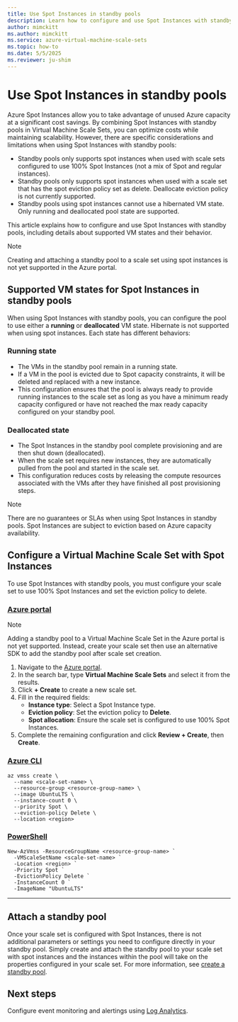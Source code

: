 ```yaml
---
title: Use Spot Instances in standby pools
description: Learn how to configure and use Spot Instances with standby pools in Virtual Machine Scale Sets.
author: mimckitt
ms.author: mimckitt
ms.service: azure-virtual-machine-scale-sets
ms.topic: how-to
ms.date: 5/5/2025
ms.reviewer: ju-shim
---
```


# Use Spot Instances in standby pools

Azure Spot Instances allow you to take advantage of unused Azure capacity at a significant cost savings. By combining Spot Instances with standby pools in Virtual Machine Scale Sets, you can optimize costs while maintaining scalability. However, there are specific considerations and limitations when using Spot Instances with standby pools:

- Standby pools only supports spot instances when used with scale sets configured to use 100% Spot Instances (not a mix of Spot and regular instances).
- Standby pools only supports spot instances when used with a scale set that has the spot eviction policy set as delete. Deallocate eviction policy is not currently supported.
- Standby pools using spot instances cannot use a hibernated VM state. Only running and deallocated pool state are supported.

This article explains how to configure and use Spot Instances with standby pools, including details about supported VM states and their behavior.

> [!NOTE]
> Creating and attaching a standby pool to a scale set using spot instances is not yet supported in the Azure portal. 

## Supported VM states for Spot Instances in standby pools

When using Spot Instances with standby pools, you can configure the pool to use either a **running** or **deallocated** VM state. Hibernate is not supported when using spot instances. Each state has different behaviors:

### Running state
- The VMs in the standby pool remain in a running state.
- If a VM in the pool is evicted due to Spot capacity constraints, it will be deleted and replaced with a new instance.
- This configuration ensures that the pool is always ready to provide running instances to the scale set as long as you have a minimum ready capacity configured or have not reached the max ready capacity configured on your standby pool. 

### Deallocated state
- The Spot Instances in the standby pool complete provisioning and are then shut down (deallocated).
- When the scale set requires new instances, they are automatically pulled from the pool and started in the scale set.
- This configuration reduces costs by releasing the compute resources associated with the VMs after they have finished all post provisioning steps. 

> [!NOTE]
> There are no guarantees or SLAs when using Spot Instances in standby pools. Spot Instances are subject to eviction based on Azure capacity availability.

## Configure a Virtual Machine Scale Set with Spot Instances

To use Spot Instances with standby pools, you must configure your scale set to use 100% Spot Instances and set the eviction policy to delete. 

### [Azure portal](#tab/portal)

> [!NOTE]
> Adding a standby pool to a Virtual Machine Scale Set in the Azure portal is not yet supported. Instead, create your scale set then use an alternative SDK to add the standby pool after scale set creation. 

1. Navigate to the [Azure portal](https://portal.azure.com/).
2. In the search bar, type **Virtual Machine Scale Sets** and select it from the results.
3. Click **+ Create** to create a new scale set.
4. Fill in the required fields:
   - **Instance type**: Select a Spot Instance type.
   - **Eviction policy**: Set the eviction policy to **Delete**.
   - **Spot allocation**: Ensure the scale set is configured to use 100% Spot Instances.
5. Complete the remaining configuration and click **Review + Create**, then **Create**.

### [Azure CLI](#tab/azurecli)
```azurecli
az vmss create \
  --name <scale-set-name> \
  --resource-group <resource-group-name> \
  --image UbuntuLTS \
  --instance-count 0 \
  --priority Spot \
  --eviction-policy Delete \
  --location <region>
```

### [PowerShell](#tab/powershell)
```azurepowershell
New-AzVmss -ResourceGroupName <resource-group-name> `
  -VMScaleSetName <scale-set-name> `
  -Location <region> `
  -Priority Spot `
  -EvictionPolicy Delete `
  -InstanceCount 0 `
  -ImageName "UbuntuLTS"
```

---

## Attach a standby pool

Once your scale set is configured with Spot Instances, there is not additional parameters or settings you need to configure directly in your standby pool. Simply create and attach the standby pool to your scale set with spot instances and the instances within the pool will take on the properties configured in your scale set. For more information, see [create a standby pool](standby-pools-create.md).

## Next steps

Configure event monitoring and alertings using [Log Analytics](standby-pools-monitor-pool-events.md).